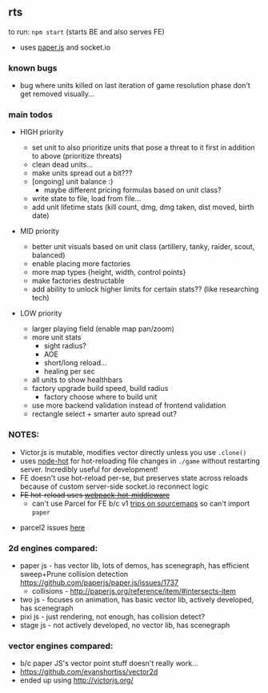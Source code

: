 ## rts

to run: `npm start` (starts BE and also serves FE)

- uses [paper.js](http://paperjs.org/about/) and socket.io

### known bugs

- bug where units killed on last iteration of game resolution phase don't get removed visually...

### main todos

- HIGH priority

  - set unit to also prioritize units that pose a threat to it first in addition to above (prioritize threats)
  - clean dead units...
  - make units spread out a bit???
  - [ongoing] unit balance :)
    - maybe different pricing formulas based on unit class?
  - write state to file, load from file...
  - add unit lifetime stats (kill count, dmg, dmg taken, dist moved, birth date)

- MID priority

  - better unit visuals based on unit class (artillery, tanky, raider, scout, balanced)
  - enable placing more factories
  - more map types {height, width, control points}
  - make factories destructable
  - add ability to unlock higher limits for certain stats?? (like researching tech)

- LOW priority
  - larger playing field (enable map pan/zoom)
  - more unit stats
    - sight radius?
    - AOE
    - short/long reload...
    - healing per sec
  - all units to show healthbars
  - factory upgrade build speed, build radius
    - factory choose where to build unit
  - use more backend validation instead of frontend validation
  - rectangle select + smarter auto spread out?

### NOTES:

- Victor.js is mutable, modifies vector directly unless you use `.clone()`
- uses [node-hot](https://github.com/mihe/node-hot) for hot-reloading file changes in `./game` without restarting server. Incredibly useful for development!
- FE doesn't use hot-reload per-se, but preserves state across reloads because of custom server-side socket.io reconnect logic
- ~~FE hot-reload uses [webpack-hot-middleware](https://github.com/webpack-contrib/webpack-hot-middleware/tree/master/example)~~
  - can't use Parcel for FE b/c v1 [trips on sourcemaps](https://github.com/parcel-bundler/parcel/pull/2427) so can't import `paper`

* parcel2 issues [here](https://github.com/parcel-bundler/parcel/issues/3377)

### 2d engines compared:

- paper js - has vector lib, lots of demos, has scenegraph, has efficient sweep+Prune collision detection https://github.com/paperjs/paper.js/issues/1737
  - collisions - http://paperjs.org/reference/item/#intersects-item
- two js - focuses on animation, has basic vector lib, actively developed, has scenegraph
- pixi js - just rendering, not enough, has collision detect?
- stage js - not actively developed, no vector lib, has scenegraph

### vector engines compared:

- b/c paper JS's vector point stuff doesn't really work...
- https://github.com/evanshortiss/vector2d
- ended up using http://victorjs.org/
